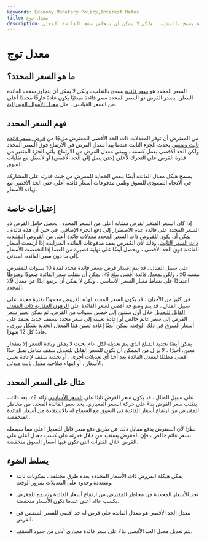 ```yaml
---
keywords: Economy,Monetary Policy,Interest Rates
title: معدل توج
description: السعر المحدد هو سعر فائدة يسمح بالتقلب ، ولكن لا يمكن أن يتجاوز سقف الفائدة المعلن.
---
```


# معدل توج
## ما هو السعر المحدد؟

السعر المحدد هو [سعر فائدة](/interestrate) يسمح بالتقلب ، ولكن لا يمكن أن يتجاوز سقف الفائدة المعلن. يصدر القرض ذو السعر المحدد سعر فائدة مبدئيًا يكون عادةً فارقًا محددًا أعلى من السعر القياسي ، مثل [معدل الأموال الفيدرالية](/federalfundsrate).

## فهم السعر المحدد

من المفترض أن توفر المعدلات ذات الحد الأقصى للمقترض مزيجًا من [قرض بسعر فائدة ثابت ومتغير](/variable-rate-mortgage). يحدث الجزء الثابت عندما يبدأ معدل القرض في الارتفاع فوق السعر المحدد ولكن الحد الأقصى يعمل كسقف ويبقي معدل القرض من الارتفاع. يأتي الجزء المتغير من قدرة القرض على التحرك لأعلى (حتى يصل إلى الحد الأقصى) أو لأسفل مع تقلبات السوق.

يسمح هيكل معدل الفائدة أيضًا ببعض الحماية للمقرض من حيث قدرته على المشاركة في الاتجاه الصعودي للسوق وتلقي مدفوعات أسعار فائدة أعلى حتى الحد الأقصى مع زيادة الأسعار.

## إعتبارات خاصة

إذا كان السعر المتغير لقرض مشابه أعلى من السعر المحدد ، يحصل حامل القرض ذو السعر المحدد على فائدة عدم الاضطرار إلى دفع الجزء الإضافي. في حين أن هذه فائدة ، يمكن أن يكون للقروض ذات السعر المحدد معدلات فائدة أعلى من القروض التقليدية [ذات السعر الثابت](/fixedinterestrate). وذلك لأن المُقرض يفقد مدفوعات الفائدة المتزايدة إذا ارتفعت أسعار الفائدة فوق الحد الأقصى ، ويحصل أيضًا على نهاية قصيرة من العصا إذا انخفضت الأسعار إلى ما دون سعر الفائدة المبدئي.

على سبيل المثال ، قد يتم إصدار قرض بسعر فائدة محدد لمدة 10 سنوات للمقترض بنسبة 6٪ ، ولكن بمعدل فائدة أقصى يبلغ 9٪. يمكن أن يتقلب سعر الفائدة صعودًا وهبوطًا اعتمادًا على نشاط معيار السعر الأساسي ، ولكن لا يمكن أن يرتفع أبدًا عن معدل 9٪ المحدد.

في كثير من الأحيان ، قد يكون السعر المحدد لهذه القروض محدودًا بفترة معينة. على سبيل المثال ، قد يتم وضع حد أقصى لسعر الفائدة على [الرهون العقارية ذات المعدل القابل للتعديل](/arm) خلال أول سنتين إلى خمس سنوات من القرض. ثم يمكن تغيير سعر القرض إلى سعر عائم خالص أو إعادة تعيينه إلى سعر محدد بسقف جديد يعتمد على أسعار السوق في ذلك الوقت. يمكن أيضًا إعادة تعيين هذا المعدل الجديد بشكل دوري ، عادةً كل 12 شهرًا.

يمكن أيضًا تحديد المبلغ الذي يتم تعديله لكل عام بحيث لا يمكن زيادة السعر إلا بمقدار معين. أخيرًا ، لا يزال من الممكن أن يكون للسعر القابل للتعديل سقف شامل يمثل حدًا أقصى مطلقًا لمعدل الفائدة بعد أخذ أي تعديلات أخرى ، أو تحديد سقف لإعادة تعيين الأسعار ، أو انتهاء صلاحية معدل ثابت مبدئي.

## مثال على السعر المحدد

على سبيل المثال ، قد يكون سعر القرض ثابتًا على [السعر الأساسي](/primerate) زائد 2٪. بعد ذلك ، يتقلب سعر القرض بناءً على حركة السعر المعياري. يحد سعر الفائدة المحدد من مخاطر المقترض من ارتفاع أسعار الفائدة في السوق مع السماح له بالاستفادة من أسعار الفائدة المنخفضة.

نظرًا لأن المقترض يدفع مقابل ذلك عن طريق دفع سعر قابل للتعديل أعلى مما سيفعله بسعر عائم خالص ، فإن المقرض يستفيد من خلال قدرته على كسب معدل أعلى على القرض خلال الفترات التي تكون فيها أسعار السوق منخفضة.

## يسلط الضوء

- يمكن هيكلة القروض ذات الأسعار المحددة بعدة طرق مختلفة ، بمكونات ثابتة ومتعددة وحدود على التعديلات بمرور الوقت.

- تحد الأسعار المحددة من مخاطر المقترض من ارتفاع أسعار الفائدة وتسمح للمقرض بكسب عائد أعلى عندما تكون الأسعار منخفضة.

- معدل الحد الأقصى هو معدل الفائدة على قرض له حد أقصى للسعر المضمن في القرض.

- يتم تعديل معدل الحد الأقصى بناءً على سعر فائدة معياري أدنى من حدود السقف.

